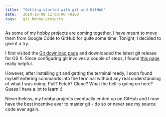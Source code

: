```yaml
---
title:	"Getting started with git and GitHub"
date:	2010-10-08 12:00:00 +0100
tags: 	git hobby-projects
---
```



As some of my hobby projects are coming together, I have meant to move them from
Google Code to GitHub for quite some time. Tonight, I decided to give it a try.

I first visited the [Git download page](http://code.google.com/p/git-osx-installer/)
and downloaded the latest git release for OS X. Since configuring git involves a
couple of steps, I found [this page](http://help.github.com/mac-git-installation/)
really helpful. 

However, after installing git and getting the terminal ready, I soon found myself
entering commands into the terminal without any real understanding of what I was
doing. Pull? Fetch? Clone? What the hell is going on here? Guess I have a lot to
learn :)

Nevertheless, my hobby projects eventually ended up on GitHub and I now have the
best incentive ever to master git - do so or never see my source code ever again.